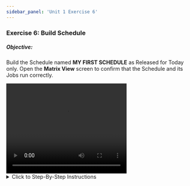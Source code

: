 ```yaml
---
sidebar_panel: 'Unit 1 Exercise 6'
---
```


### Exercise 6: Build Schedule

##### Objective:

Build the Schedule named **MY FIRST SCHEDULE** as Released for Today only. Open the **Matrix View** screen to confirm that the Schedule and its Jobs run correctly.

<div>
<video width="320" height="240" controls>
  <source src="videobasic/U1E6.mp4" type="video/mp4"></source>
Your browser does not support the video tag.
</video>
</div>

<details>

<summary>Click to Step-By-Step Instructions</summary>

1.	Under the **Operation** topic, Double-Click on **Schedule Build**. 
2.	In the **Schedule Selection** section, select **My First Schedule** to build.
3.	In the **Scheduling Dates** section:
  *	Click the **Calendar** button (to the right of the textbox) to select the **date** from the monthly Calendar (Today for Start and Stop). 
4.	Click the **Build** button.
5.	In the **Build Properties** window:
  * Mark the **Released** option button to automatically build the Schedule
6.	Click the **OK** button.
7.	Close the **Build Schedules** screen.
8.	Under the **Operation** topic, Double-Click on **Matrix**.
  *	Verify that the Schedule **My First Schedule** has successfully completed.
  *	Close the **Matrix** view window.

</details>
